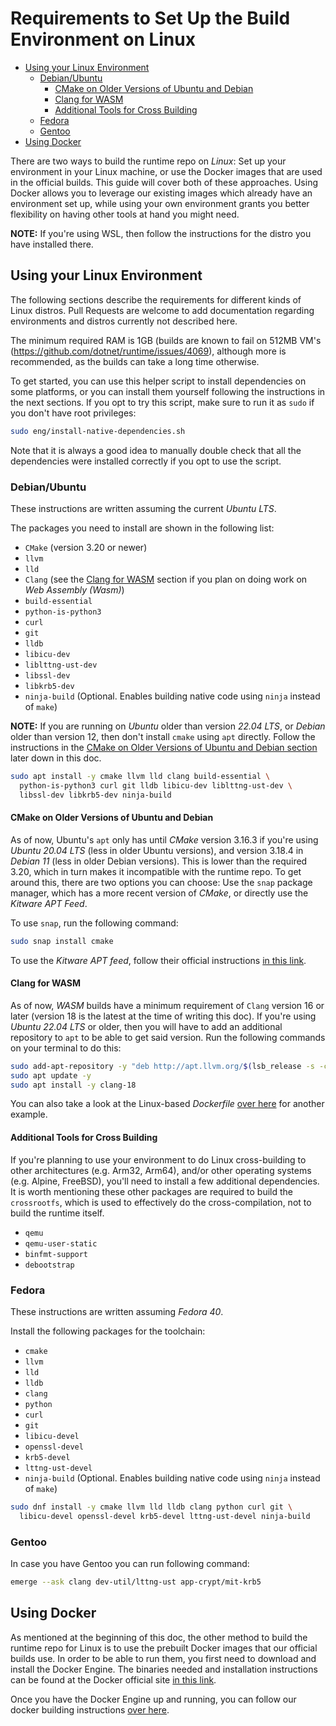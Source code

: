 # Requirements to Set Up the Build Environment on Linux

- [Using your Linux Environment](#using-your-linux-environment)
  - [Debian/Ubuntu](#debian/ubuntu)
    - [CMake on Older Versions of Ubuntu and Debian](#cmake-on-older-versions-of-ubuntu-and-debian)
    - [Clang for WASM](#clang-for-wasm)
    - [Additional Tools for Cross Building](#additional-tools-for-cross-building)
  - [Fedora](#fedora)
  - [Gentoo](#gentoo)
- [Using Docker](#using-docker)

There are two ways to build the runtime repo on *Linux*: Set up your environment in your Linux machine, or use the Docker images that are used in the official builds. This guide will cover both of these approaches. Using Docker allows you to leverage our existing images which already have an environment set up, while using your own environment grants you better flexibility on having other tools at hand you might need.

**NOTE:** If you're using WSL, then follow the instructions for the distro you have installed there.

## Using your Linux Environment

The following sections describe the requirements for different kinds of Linux distros. Pull Requests are welcome to add documentation regarding environments and distros currently not described here.

The minimum required RAM is 1GB (builds are known to fail on 512MB VM's (https://github.com/dotnet/runtime/issues/4069), although more is recommended, as the builds can take a long time otherwise.

To get started, you can use this helper script to install dependencies on some platforms, or you can install them yourself following the instructions in the next sections. If you opt to try this script, make sure to run it as `sudo` if you don't have root privileges:

```bash
sudo eng/install-native-dependencies.sh
```

Note that it is always a good idea to manually double check that all the dependencies were installed correctly if you opt to use the script.

### Debian/Ubuntu

These instructions are written assuming the current *Ubuntu LTS*.

The packages you need to install are shown in the following list:

- `CMake` (version 3.20 or newer)
- `llvm`
- `lld`
- `Clang` (see the [Clang for WASM](#clang-for-wasm) section if you plan on doing work on *Web Assembly (Wasm)*)
- `build-essential`
- `python-is-python3`
- `curl`
- `git`
- `lldb`
- `libicu-dev`
- `liblttng-ust-dev`
- `libssl-dev`
- `libkrb5-dev`
- `ninja-build` (Optional. Enables building native code using `ninja` instead of `make`)

**NOTE:** If you are running on *Ubuntu* older than version *22.04 LTS*, or *Debian* older than version 12, then don't install `cmake` using `apt` directly. Follow the instructions in the [CMake on Older Versions of Ubuntu and Debian section](#cmake-on-older-versions-of-ubuntu-and-debian) later down in this doc.

```bash
sudo apt install -y cmake llvm lld clang build-essential \
  python-is-python3 curl git lldb libicu-dev liblttng-ust-dev \
  libssl-dev libkrb5-dev ninja-build
```

#### CMake on Older Versions of Ubuntu and Debian

As of now, Ubuntu's `apt` only has until *CMake* version 3.16.3 if you're using *Ubuntu 20.04 LTS* (less in older Ubuntu versions), and version 3.18.4 in *Debian 11* (less in older Debian versions). This is lower than the required 3.20, which in turn makes it incompatible with the runtime repo. To get around this, there are two options you can choose: Use the `snap` package manager, which has a more recent version of *CMake*, or directly use the *Kitware APT Feed*.

To use `snap`, run the following command:

```bash
sudo snap install cmake
```

To use the *Kitware APT feed*, follow their official instructions [in this link](https://apt.kitware.com/).

#### Clang for WASM

As of now, *WASM* builds have a minimum requirement of `Clang` version 16 or later (version 18 is the latest at the time of writing this doc). If you're using *Ubuntu 22.04 LTS* or older, then you will have to add an additional repository to `apt` to be able to get said version. Run the following commands on your terminal to do this:

```bash
sudo add-apt-repository -y "deb http://apt.llvm.org/$(lsb_release -s -c)/ llvm-toolchain-$(lsb_release -s -c)-18 main"
sudo apt update -y
sudo apt install -y clang-18
```

You can also take a look at the Linux-based *Dockerfile* [over here](/.devcontainer/Dockerfile) for another example.

#### Additional Tools for Cross Building

If you're planning to use your environment to do Linux cross-building to other architectures (e.g. Arm32, Arm64), and/or other operating systems (e.g. Alpine, FreeBSD), you'll need to install a few additional dependencies. It is worth mentioning these other packages are required to build the `crossrootfs`, which is used to effectively do the cross-compilation, not to build the runtime itself.

- `qemu`
- `qemu-user-static`
- `binfmt-support`
- `debootstrap`

### Fedora

These instructions are written assuming *Fedora 40*.

Install the following packages for the toolchain:

- `cmake`
- `llvm`
- `lld`
- `lldb`
- `clang`
- `python`
- `curl`
- `git`
- `libicu-devel`
- `openssl-devel`
- `krb5-devel`
- `lttng-ust-devel`
- `ninja-build` (Optional. Enables building native code using `ninja` instead of `make`)

```bash
sudo dnf install -y cmake llvm lld lldb clang python curl git \
  libicu-devel openssl-devel krb5-devel lttng-ust-devel ninja-build
```

### Gentoo

In case you have Gentoo you can run following command:

```bash
emerge --ask clang dev-util/lttng-ust app-crypt/mit-krb5
```

## Using Docker

As mentioned at the beginning of this doc, the other method to build the runtime repo for Linux is to use the prebuilt Docker images that our official builds use. In order to be able to run them, you first need to download and install the Docker Engine. The binaries needed and installation instructions can be found at the Docker official site [in this link](https://docs.docker.com/get-started/get-docker).

Once you have the Docker Engine up and running, you can follow our docker building instructions [over here](/docs/workflow/using-docker.md).
